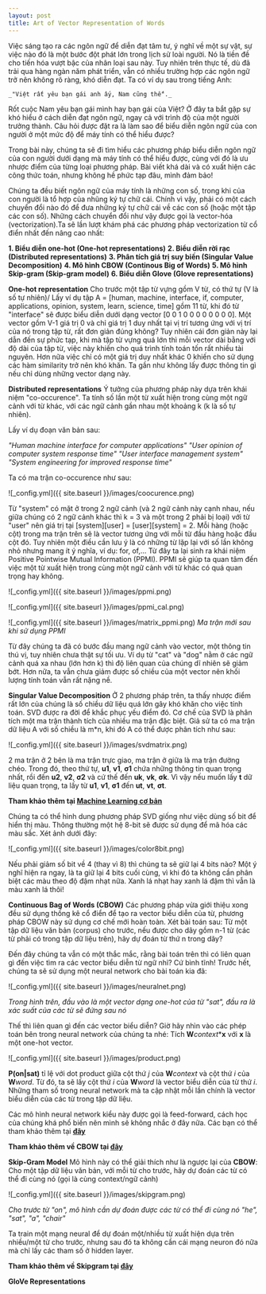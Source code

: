 ```yaml
---
layout: post
title: Art of Vector Representation of Words
---
```


Việc sáng tạo ra các ngôn ngữ để diễn đạt tâm tư, ý nghĩ về một sự vật, sự việc nào đó là một bước đột phát lớn trong lịch sử loài người. Nó là tiền đề cho tiến hóa vượt bậc của nhân loại sau này. Tuy nhiên trên thực tế, dù đã trải qua hàng ngàn năm phát triển, vẫn có nhiều trường hợp các ngôn ngữ trở nên không rõ ràng, khó diễn đạt. Ta có ví dụ sau trong tiếng Anh:

    _"Việt rất yêu bạn gái anh ấy, Nam cũng thế"._

Rốt cuộc Nam yêu bạn gái mình hay bạn gái của Việt? Ở đây ta bắt gặp sự khó hiểu ở cách diễn đạt ngôn ngữ, ngay cả với trình độ của một người trưởng thành. Câu hỏi được đặt ra là làm sao để biểu diễn ngôn ngữ của con người ở một mức độ để máy tính có thể hiểu được?

Trong bài này, chúng ta sẽ đi tìm hiểu các phương pháp biểu diễn ngôn ngữ của con người dưới dạng mà máy tính có thể hiểu được, cùng với đó là ưu nhược điểm của từng loại phương pháp. Bài viết khá dài và có xuất hiện các công thức toán, nhưng không hề phức tạp đâu, mình đảm bảo!

Chúng ta đều biết ngôn ngữ của máy tính là những con số, trong khi của con người là tổ hợp của nhũng ký tự chữ cái. Chính vì vậy, phải có một cách chuyển đổi nào đó để đưa những ký tự chữ cái về các con số (hoặc một tập các con số). Những cách chuyển đổi như vậy được gọi là vector-hóa (vectorization).Ta sẽ lần lượt khám phá các phương pháp vectorization từ cổ điển nhất đến nâng cao nhất:

**1. Biểu diễn one-hot (One-hot representations)**
**2. Biểu diễn rời rạc (Distributed representations)**
**3. Phân tích giá trị suy biến (Singular Value Decomposition)**
**4. Mô hình CBOW (Continous Big of Words)**
**5. Mô hình Skip-gram (Skip-gram model)**
**6. Biểu diễn Glove (Glove representations)**

**One-hot representation**
Cho trước một tập từ vựng gồm V từ, có thứ tự (V là số tự nhiên)/ Lấy ví dụ tập A = [human, machine, interface, if, computer, applications, opinion, system, learn, science, time] gồm 11 từ, khi đó từ "interface" sẽ được biểu diễn dưới dạng vector [0 0 1 0 0 0 0 0 0 0 0]. Một vector gồm V-1 giá trị 0 và chỉ giá trị 1 duy nhất tại vị trí tương ứng với vị trí của nó trong tập từ, rất đơn giản đúng không? Tuy nhiên cái đơn giản này lại dẫn đến sự phức tạp, khi mà tập từ vựng quá lớn thì mỗi vector dài bằng với độ dài của tập từ, việc này khiến cho quá trình tính toán tốn rất nhiều tài nguyên. Hơn nữa việc chỉ có một giá trị duy nhất khác 0 khiến cho sử dụng các hàm similarity trở nên khó khăn. Ta gần như không lấy được thông tin gì nếu chỉ dùng những vector dạng này.

**Distributed representations**
Ý tưởng của phương pháp này dựa trên khái niệm "co-occurence". Ta tính số lần một từ xuất hiện trong cùng một ngữ cảnh với từ khác, với các ngữ cảnh gần nhau một khoảng k (k là số tự nhiên).

Lấy ví dụ đoạn văn bản sau:

_"Human machine interface for computer applications"_
_"User opinion of computer system response time"_
_"User interface management system"_
_"System engineering for improved response time"_

Ta có ma trận co-occurence như sau:

![_config.yml]({{ site.baseurl }}/images/coocurence.png)

Từ "system" có mặt ở trong 2 ngữ cảnh (và 2 ngữ cảnh này cạnh nhau, nếu giữa chúng có 2 ngữ cảnh khác thì k = 3 và một trong 2 phải bị loại) với từ "user" nên giá trị tại [system][user] = [user][system] = 2. Mỗi hàng (hoặc cột) trong ma trận trên sẽ là vector tương ứng với mỗi từ đầu hàng hoặc đầu cột đó.
Tuy nhiên một điều cần lưu ý là có những từ lặp lại với số lần không nhỏ nhưng mang ít ý nghĩa, ví dụ: for, of,... Từ đây ta lại sinh ra khái niệm Positive Pointwise Mutual Information (PPMI). PPMI sẽ giúp ta quan tâm đến việc một từ xuất hiện trong cùng một ngữ cảnh với từ khác có quá quan trọng hay không.

![_config.yml]({{ site.baseurl }}/images/ppmi.png)

![_config.yml]({{ site.baseurl }}/images/ppmi_cal.png)

![_config.yml]({{ site.baseurl }}/images/matrix_ppmi.png)
    _Ma trận mới sau khi sử dụng PPMI_

Từ đây chúng ta đã có bước đầu mang ngữ cảnh vào vector, một thông tin thú vị, tuy nhiên chưa thật sự tối ưu. Ví dụ từ "cat" và "dog" nằm ở các ngữ cảnh quá xa nhau (lớn hơn k) thì độ liên quan của chúng dĩ nhiên sẽ giảm bớt. Hơn nữa, ta vẫn chưa giảm được số chiều của một vector nên khối lượng tính toán vẫn rất nặng nề. 

**Singular Value Decomposition**
Ở 2 phương pháp trên, ta thấy nhược điểm rất lớn của chúng là số chiều dữ liệu quá lớn gây khó khăn cho việc tính toán. SVD được ra đời để khắc phục yếu điểm đó. Cơ chế của SVD là phân tích một ma trận thành tích của nhiều ma trận đặc biệt.
Giả sử ta có ma trận dữ liệu A với số chiều là m*n, khi đó A có thể được phân tích như sau:

![_config.yml]({{ site.baseurl }}/images/svdmatrix.png)

2 ma trận ở 2 bên là ma trận trực giao, ma trận ở giữa là ma trận đường chéo. Trong đó, theo thứ tự, **u1**, **v1**, **σ1** chứa những thông tin quan trọng nhất, rồi đến **u2**, **v2**, **σ2** và cứ thế đến **uk**, **vk**, **σk**. Vì vậy nếu muốn lấy **t** dữ liệu quan trọng, ta lấy từ **u1**, **v1**, **σ1** đến **ut**, **vt**, **σt**.

**Tham khảo thêm tại [Machine Learning cơ bản](https://machinelearningcoban.com/2017/06/07/svd/)**

Chúng ta có thể hình dung phương pháp SVD giống như việc dùng số bit để hiển thị màu. Thông thường một hệ 8-bit sẽ được sử dụng để mã hóa các màu sắc. Xét ảnh dưới đây:

![_config.yml]({{ site.baseurl }}/images/color8bit.png)

Nếu phải giảm số bit về 4 (thay vì 8) thì chúng ta sẽ giữ lại 4 bits nào? Một ý nghĩ hiện ra ngay, là ta giữ lại 4 bits cuối cùng, vì khi đó ta không cần phân biệt các màu theo độ đậm nhạt nữa. Xanh lá nhạt hay xanh lá đậm thì vẫn là màu xanh lá thôi!

**Continuous Bag of Words (CBOW)**
Các phương pháp vừa giới thiệu xong đều sử dụng thống kê cổ điển để tạo ra vector biểu diễn của từ, phương pháp CBOW này sử dụng cơ chế mới hoàn toàn. Xét bài toán sau: Từ một tập dữ liệu văn bản (corpus) cho trước, nếu được cho dãy gồm n-1 từ (các từ phải có trong tập dữ liệu trên), hãy dự đoán từ thứ n trong dãy?

Đến đây chúng ta vẫn có một thắc mắc, rằng bài toán trên thì có liên quan gì đến việc tìm ra các vector biểu diễn từ ngữ nhỉ?
Cứ bình tĩnh! Trước hết, chúng ta sẽ sử dụng một neural network cho bài toán kia đã:

![_config.yml]({{ site.baseurl }}/images/neuralnet.png)

   _Trong hình trên, đầu vào là một vector dạng one-hot của từ "sat", đầu ra là xác suất của các từ sẽ đứng sau nó_

Thế thì liên quan gì đến các vector biểu diễn? Giờ hãy nhìn vào các phép toán bên trong neural network của chúng ta nhé: Tích **W**_context_***x** với **x** là một one-hot vector.

![_config.yml]({{ site.baseurl }}/images/product.png)

**P(on|sat)** tỉ lệ với dot product giữa cột thứ _j_ của **W**_context_ và cột thứ _i_ của **W**_word_. Từ đó, ta sẽ lấy cột thứ _i_ của **W**_word_ là vector biểu diễn của từ thứ _i_. Những tham số trong neural network mà ta cập nhật mỗi lần chính là vector biểu diễn của các từ trong tập dữ liệu.

Các mô hình neural network kiểu này được gọi là feed-forward, cách học của chúng khá phổ biến nên mình sẽ không nhắc ở đây nữa. Các bạn có thể tham khảo thêm tại **[đây](https://towardsdatascience.com/deep-learning-feedforward-neural-network-26a6705dbdc7)**

**Tham khảo thêm về CBOW tại [đây](https://www.kdnuggets.com/2018/04/implementing-deep-learning-methods-feature-engineering-text-data-cbow.html)**


**Skip-Gram Model**
Mô hình này có thể giải thích như là ngược lại của **CBOW**: Cho một tập dữ liệu văn bản, với mỗi từ cho trước, hãy dự đoán các từ có thể đi cùng nó (gọi là cùng context/ngữ cảnh)

![_config.yml]({{ site.baseurl }}/images/skipgram.png)

_Cho trước từ "on", mô hình cần dự đoán được các từ có thể đi cùng nó "he", "sat", "a", "chair"_

Ta train một mạng neural để dự đoán một/nhiều từ xuất hiện dựa trên nhiều/một từ cho trước, nhưng sau đó ta không cần cái mạng neuron đó nữa mà chỉ lấy các tham số ở hidden layer. 

**Tham khảo thêm về Skipgram tại [đây](https://www.kdnuggets.com/2018/04/implementing-deep-learning-methods-feature-engineering-text-data-skip-gram.html)**

**GloVe Representations**





